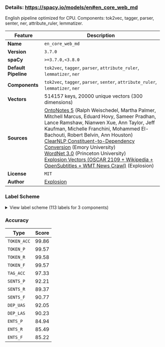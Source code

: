 ### Details: https://spacy.io/models/en#en_core_web_md

English pipeline optimized for CPU. Components: tok2vec, tagger, parser, senter, ner, attribute_ruler, lemmatizer.

| Feature | Description |
| --- | --- |
| **Name** | `en_core_web_md` |
| **Version** | `3.7.0` |
| **spaCy** | `>=3.7.0,<3.8.0` |
| **Default Pipeline** | `tok2vec`, `tagger`, `parser`, `attribute_ruler`, `lemmatizer`, `ner` |
| **Components** | `tok2vec`, `tagger`, `parser`, `senter`, `attribute_ruler`, `lemmatizer`, `ner` |
| **Vectors** | 514157 keys, 20000 unique vectors (300 dimensions) |
| **Sources** | [OntoNotes 5](https://catalog.ldc.upenn.edu/LDC2013T19) (Ralph Weischedel, Martha Palmer, Mitchell Marcus, Eduard Hovy, Sameer Pradhan, Lance Ramshaw, Nianwen Xue, Ann Taylor, Jeff Kaufman, Michelle Franchini, Mohammed El-Bachouti, Robert Belvin, Ann Houston)<br />[ClearNLP Constituent-to-Dependency Conversion](https://github.com/clir/clearnlp-guidelines/blob/master/md/components/dependency_conversion.md) (Emory University)<br />[WordNet 3.0](https://wordnet.princeton.edu/) (Princeton University)<br />[Explosion Vectors (OSCAR 2109 + Wikipedia + OpenSubtitles + WMT News Crawl)](https://github.com/explosion/spacy-vectors-builder) (Explosion) |
| **License** | `MIT` |
| **Author** | [Explosion](https://explosion.ai) |

### Label Scheme

<details>

<summary>View label scheme (113 labels for 3 components)</summary>

| Component | Labels |
| --- | --- |
| **`tagger`** | `$`, `''`, `,`, `-LRB-`, `-RRB-`, `.`, `:`, `ADD`, `AFX`, `CC`, `CD`, `DT`, `EX`, `FW`, `HYPH`, `IN`, `JJ`, `JJR`, `JJS`, `LS`, `MD`, `NFP`, `NN`, `NNP`, `NNPS`, `NNS`, `PDT`, `POS`, `PRP`, `PRP$`, `RB`, `RBR`, `RBS`, `RP`, `SYM`, `TO`, `UH`, `VB`, `VBD`, `VBG`, `VBN`, `VBP`, `VBZ`, `WDT`, `WP`, `WP$`, `WRB`, `XX`, `_SP`, ```` |
| **`parser`** | `ROOT`, `acl`, `acomp`, `advcl`, `advmod`, `agent`, `amod`, `appos`, `attr`, `aux`, `auxpass`, `case`, `cc`, `ccomp`, `compound`, `conj`, `csubj`, `csubjpass`, `dative`, `dep`, `det`, `dobj`, `expl`, `intj`, `mark`, `meta`, `neg`, `nmod`, `npadvmod`, `nsubj`, `nsubjpass`, `nummod`, `oprd`, `parataxis`, `pcomp`, `pobj`, `poss`, `preconj`, `predet`, `prep`, `prt`, `punct`, `quantmod`, `relcl`, `xcomp` |
| **`ner`** | `CARDINAL`, `DATE`, `EVENT`, `FAC`, `GPE`, `LANGUAGE`, `LAW`, `LOC`, `MONEY`, `NORP`, `ORDINAL`, `ORG`, `PERCENT`, `PERSON`, `PRODUCT`, `QUANTITY`, `TIME`, `WORK_OF_ART` |

</details>

### Accuracy

| Type | Score |
| --- | --- |
| `TOKEN_ACC` | 99.86 |
| `TOKEN_P` | 99.57 |
| `TOKEN_R` | 99.58 |
| `TOKEN_F` | 99.57 |
| `TAG_ACC` | 97.33 |
| `SENTS_P` | 92.21 |
| `SENTS_R` | 89.37 |
| `SENTS_F` | 90.77 |
| `DEP_UAS` | 92.05 |
| `DEP_LAS` | 90.23 |
| `ENTS_P` | 84.94 |
| `ENTS_R` | 85.49 |
| `ENTS_F` | 85.22 |
